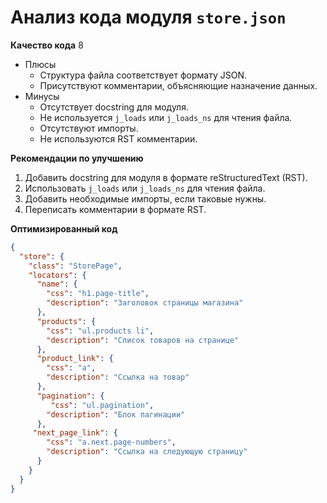 # Анализ кода модуля `store.json`

**Качество кода**
8
-  Плюсы
    - Структура файла соответствует формату JSON.
    - Присутствуют комментарии, объясняющие назначение данных.
-  Минусы
    - Отсутствует docstring для модуля.
    - Не используется `j_loads` или `j_loads_ns` для чтения файла.
    - Отсутствуют импорты.
    - Не используются RST комментарии.

**Рекомендации по улучшению**

1. Добавить docstring для модуля в формате reStructuredText (RST).
2. Использовать `j_loads` или `j_loads_ns` для чтения файла.
3. Добавить необходимые импорты, если таковые нужны.
4. Переписать комментарии в формате RST.

**Оптимизированный код**

```json
{
  "store": {
    "class": "StorePage",
    "locators": {
      "name": {
        "css": "h1.page-title",
        "description": "Заголовок страницы магазина"
      },
      "products": {
        "css": "ul.products li",
        "description": "Список товаров на странице"
      },
      "product_link": {
        "css": "a",
        "description": "Ссылка на товар"
      },
      "pagination": {
         "css": "ul.pagination",
        "description": "Блок пагинации"
      },
     "next_page_link": {
        "css": "a.next.page-numbers",
        "description": "Ссылка на следующую страницу"
      }
    }
  }
}
```